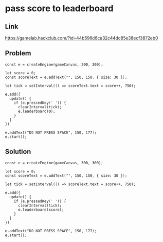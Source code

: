 # pass score to leaderboard

## Link

https://gamelab.hackclub.com/?id=44b596d6ca32c44dc85e38ecf3872eb0

## Problem

```
const e = createEngine(gameCanvas, 300, 300);

let score = 0;
const scoreText = e.addText("", 150, 150, { size: 30 });
 
let tick = setInterval(() => scoreText.text = score++, 750);

e.add({
  update() {
    if (e.pressedKey(' ')) {
      clearInterval(tick);
      e.leaderboard(0);
    }
  }
})

e.addText("DO NOT PRESS SPACE", 150, 177);
e.start();
```

## Solution

```
const e = createEngine(gameCanvas, 300, 300);

let score = 0;
const scoreText = e.addText("", 150, 150, { size: 30 });
 
let tick = setInterval(() => scoreText.text = score++, 750);

e.add({
  update() {
    if (e.pressedKey(' ')) {
      clearInterval(tick);
      e.leaderboard(score);
    }
  }
})

e.addText("DO NOT PRESS SPACE", 150, 177);
e.start();
```
